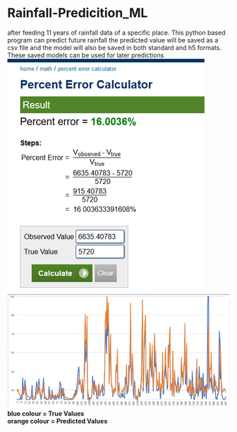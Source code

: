 # Rainfall-Predicition_ML
after feeding 11 years of rainfall data of a specific place. This python based program can predict future rainfall the predicted value will be saved as a csv file and the model will also be saved in both standard and h5 formats. These saved models can be used for later predictions 
![](PrecentageError.png)
![](https://raw.githubusercontent.com/PasinduAnthony/images/master/readmeImgs/Rainfall.jpg)
<br>**blue colour = True Values**
<br>**orange colour = Predicted Values**
